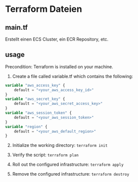 # Terraform Dateien
## main.tf
Erstellt einen ECS Cluster, ein ECR Repository, etc.
## usage
Precondition: Terraform is installed on your machine.

1. Create a file called variable.tf which contains the following:

```terraform
variable "aws_access_key" {
    default = "<your_aws_access_key_id>"
}
variable "aws_secret_key" {
    default = "<your_aws_secret_access_key>"
}
variable "aws_session_token" {
    default = "<your_aws_session_token>"
}
variable "region" {
    default = "<your_aws_default_region>"
}
```
 
2. Initialize the working directory:
`terraform init`

3. Verify the script:
`terraform plan`

4. Roll out the configured infrastructure:
`terraform apply`

5. Remove the configured infrastructure:
`terraform destroy`